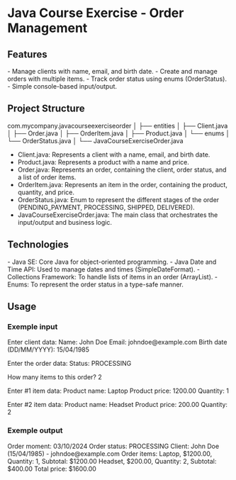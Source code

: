 <H1>Java Course Exercise - Order Management</H1>
<H2>Features</H2>
-  Manage clients with name, email, and birth date.
-  Create and manage orders with multiple items.
-  Track order status using enums (OrderStatus).
-  Simple console-based input/output.

<h2>Project Structure</h2>
com.mycompany.javacourseexerciseorder
│
├── entities
│   ├── Client.java
│   ├── Order.java
│   ├── OrderItem.java
│   ├── Product.java
│   └── enums
│       └── OrderStatus.java
│
└── JavaCourseExerciseOrder.java


-  Client.java: Represents a client with a name, email, and birth date.
-  Product.java: Represents a product with a name and price.
-  Order.java: Represents an order, containing the client, order status, and a list of order items.
-  OrderItem.java: Represents an item in the order, containing the product, quantity, and price.
-  OrderStatus.java: Enum to represent the different stages of the order (PENDING_PAYMENT, PROCESSING, SHIPPED, DELIVERED).
-  JavaCourseExerciseOrder.java: The main class that orchestrates the input/output and business logic.

<h2>Technologies</h2>
-  Java SE: Core Java for object-oriented programming.
-  Java Date and Time API: Used to manage dates and times (SimpleDateFormat).
-  Collections Framework: To handle lists of items in an order (ArrayList).
-  Enums: To represent the order status in a type-safe manner.

<h2>Usage</h2>
<h3>Exemple input</h3>
Enter client data:
Name: John Doe
Email: johndoe@example.com
Birth date (DD/MM/YYYY): 15/04/1985

Enter the order data:
Status: PROCESSING

How many items to this order? 2

Enter #1 item data:
Product name: Laptop
Product price: 1200.00
Quantity: 1

Enter #2 item data:
Product name: Headset
Product price: 200.00
Quantity: 2

<h3>Exemple output</h3>
Order moment: 03/10/2024
Order status: PROCESSING
Client: John Doe (15/04/1985) - johndoe@example.com
Order items:
Laptop, $1200.00, Quantity: 1, Subtotal: $1200.00
Headset, $200.00, Quantity: 2, Subtotal: $400.00
Total price: $1600.00







